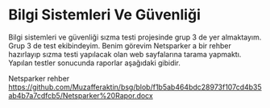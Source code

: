 # Bilgi Sistemleri Ve Güvenliği

Bilgi sistemleri ve güvenliği sızma testi projesinde grup 3 de yer almaktayım. Grup 3 de test ekibindeyim. Benim görevim Netsparker a bir rehber hazırlayıp sızma testi yapılacak olan web sayfalarına tarama yapmaktı. Yapılan testler sonucunda raporlar aşağıdaki gibidir.

Netsparker rehber                https://github.com/Muzafferaktin/bsg/blob/f1b5ab464bdc28973f107cd4b35ab4b7a7cdfcb5/Netsparker%20Rapor.docx
